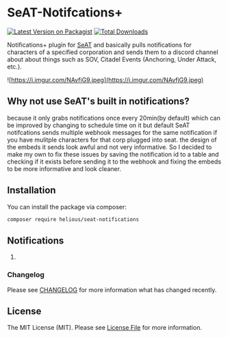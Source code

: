 # SeAT-Notifcations+

[![Latest Version on Packagist](https://img.shields.io/packagist/v/helious/seat-beacons.svg?style=flat-square)](https://packagist.org/packages/helious/seat-beacons)
[![Total Downloads](https://img.shields.io/packagist/dt/helious/seat-beacons.svg?style=flat-square)](https://packagist.org/packages/helious/seat-beacons)

Notifications+ plugin for [SeAT](https://github.com/eveseat/seat) and basically pulls notifications for characters of a specified corporation and sends them to a discord channel about about things such as SOV, Citadel Events (Anchoring, Under Attack, etc.). 

![https://i.imgur.com/NAvfjG9.jpeg](https://i.imgur.com/NAvfjG9.jpeg)

## Why not use SeAT's built in notifications?
because it only grabs notifications once every 20min(by default) which can be improved by changing to schedule time on it but default SeAT notifcations sends multiple webhook messages for the same notification if you have mulitple characters for that corp plugged into seat. the design of the embeds it sends look awful and not very informative. So I decided to make my own to fix these issues by saving the notification id to a table and checking if it exists before sending it to the webhook and fixing the embeds to be more informative and look cleaner.


## Installation

You can install the package via composer:

```bash
composer require helious/seat-notifications
```

## Notifications
1. 

### Changelog

Please see [CHANGELOG](CHANGELOG.md) for more information what has changed recently.

## License

The MIT License (MIT). Please see [License File](LICENSE) for more information.
